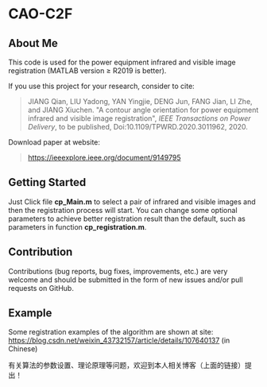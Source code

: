 # CAO-C2F
## About Me
This code is used for the power equipment infrared and visible image registration (MATLAB version ≥ R2019 is better).

If you use this project for your research, consider to cite:

>JIANG Qian, LIU Yadong, YAN Yingjie, DENG Jun, FANG Jian, LI Zhe, and JIANG Xiuchen. "A contour angle orientation for power equipment infrared and visible image registration", *IEEE Transactions on Power Delivery*, to be published, Doi:10.1109/TPWRD.2020.3011962, 2020.

Download paper at website:
>https://ieeexplore.ieee.org/document/9149795
## Getting Started

Just Click file **cp_Main.m** to select a pair of infrared and visible images and then the registration process will start.
You can change some optional parameters to achieve better registration result than the default, such as parameters in function **cp_registration.m**.

## Contribution

Contributions (bug reports, bug fixes, improvements, etc.) are very welcome and should be submitted in the form of new issues and/or pull requests on GitHub.

## Example

Some registration examples of the algorithm are shown at site: https://blog.csdn.net/weixin_43732157/article/details/107640137 (in Chinese)

有关算法的参数设置、理论原理等问题，欢迎到本人相关博客（上面的链接）提出！
